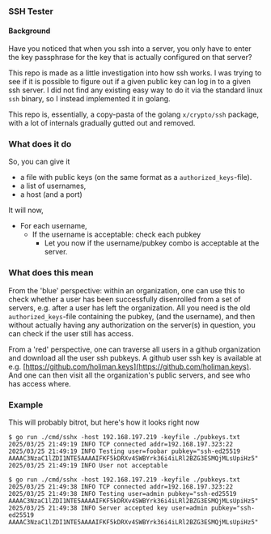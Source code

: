 ### SSH Tester

#### Background 

Have you noticed that when you ssh into a server, you only have to enter the key passphrase for the key 
that is actually configured on that server? 

This repo is made as a little investigation into how ssh works. I was trying to see if it is possible 
to figure out if a given public key can log in to a given ssh server. I did not find any existing
easy way to do it via the standard linux `ssh` binary, so I instead implemented it in golang. 

This repo is, essentially, a copy-pasta of the golang `x/crypto/ssh` package, with a lot of internals
gradually gutted out and removed. 

### What does it do

So, you can give it 

- a file with public keys (on the same format as a `authorized_keys`-file).
- a list of usernames, 
- a host (and a port)

It will now, 
- For each username, 
  - If the username is acceptable: check each pubkey
    - Let you now if the username/pubkey combo is acceptable at the server. 

### What does this mean

From the 'blue' perspective: within an organization, one can use this to check whether a user has been successfully disenrolled from
a set of servers, e.g. after a user has left the organization. All you need is the old `authorized_keys`-file containing the pubkey,
(and the username), and then without actually having any authorization on the server(s) in question, you can check if the user
still has access.

From a 'red' perspective, one can traverse all users in a github organization and download all the user ssh pubkeys.
A github user ssh key is available at e.g. [https://github.com/holiman.keys](https://github.com/holiman.keys).
And one can then visit all the organization's public servers, and see who has access where. 

### Example

This will probably bitrot, but here's how it looks right now

```
$ go run ./cmd/sshx -host 192.168.197.219 -keyfile ./pubkeys.txt
2025/03/25 21:49:19 INFO TCP connected addr=192.168.197.323:22
2025/03/25 21:49:19 INFO Testing user=foobar pubkey="ssh-ed25519 AAAAC3NzaC1lZDI1NTE5AAAAIFKF5kDRXv4SWBYrk36i4iLRl2BZG3ESMQjMLsUpiHz5"
2025/03/25 21:49:19 INFO User not acceptable

$ go run ./cmd/sshx -host 192.168.197.219 -keyfile ./pubkeys.txt
2025/03/25 21:49:38 INFO TCP connected addr=192.168.197.323:22
2025/03/25 21:49:38 INFO Testing user=admin pubkey="ssh-ed25519 AAAAC3NzaC1lZDI1NTE5AAAAIFKF5kDRXv4SWBYrk36i4iLRl2BZG3ESMQjMLsUpiHz5"
2025/03/25 21:49:38 INFO Server accepted key user=admin pubkey="ssh-ed25519 AAAAC3NzaC1lZDI1NTE5AAAAIFKF5kDRXv4SWBYrk36i4iLRl2BZG3ESMQjMLsUpiHz5"
```